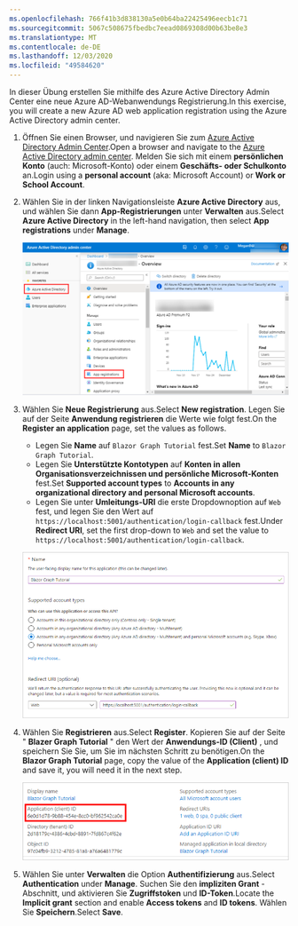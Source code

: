 ```yaml
---
ms.openlocfilehash: 766f41b3d838130a5e0b64ba22425496eecb1c71
ms.sourcegitcommit: 5067c508675fbedbc7eead0869308d00b63be8e3
ms.translationtype: MT
ms.contentlocale: de-DE
ms.lasthandoff: 12/03/2020
ms.locfileid: "49584620"
---
```

<!-- markdownlint-disable MD002 MD041 -->

<span data-ttu-id="f7217-101">In dieser Übung erstellen Sie mithilfe des Azure Active Directory Admin Center eine neue Azure AD-Webanwendungs Registrierung.</span><span class="sxs-lookup"><span data-stu-id="f7217-101">In this exercise, you will create a new Azure AD web application registration using the Azure Active Directory admin center.</span></span>

1. <span data-ttu-id="f7217-102">Öffnen Sie einen Browser, und navigieren Sie zum [Azure Active Directory Admin Center](https://aad.portal.azure.com).</span><span class="sxs-lookup"><span data-stu-id="f7217-102">Open a browser and navigate to the [Azure Active Directory admin center](https://aad.portal.azure.com).</span></span> <span data-ttu-id="f7217-103">Melden Sie sich mit einem **persönlichen Konto** (auch: Microsoft-Konto) oder einem **Geschäfts- oder Schulkonto** an.</span><span class="sxs-lookup"><span data-stu-id="f7217-103">Login using a **personal account** (aka: Microsoft Account) or **Work or School Account**.</span></span>

1. <span data-ttu-id="f7217-104">Wählen Sie in der linken Navigationsleiste **Azure Active Directory** aus, und wählen Sie dann **App-Registrierungen** unter **Verwalten** aus.</span><span class="sxs-lookup"><span data-stu-id="f7217-104">Select **Azure Active Directory** in the left-hand navigation, then select **App registrations** under **Manage**.</span></span>

    ![<span data-ttu-id="f7217-105">Screenshot der APP-Registrierungen</span><span class="sxs-lookup"><span data-stu-id="f7217-105">A screenshot of the App registrations</span></span> ](./images/aad-portal-app-registrations.png)

1. <span data-ttu-id="f7217-106">Wählen Sie **Neue Registrierung** aus.</span><span class="sxs-lookup"><span data-stu-id="f7217-106">Select **New registration**.</span></span> <span data-ttu-id="f7217-107">Legen Sie auf der Seite **Anwendung registrieren** die Werte wie folgt fest.</span><span class="sxs-lookup"><span data-stu-id="f7217-107">On the **Register an application** page, set the values as follows.</span></span>

    - <span data-ttu-id="f7217-108">Legen Sie **Name** auf `Blazor Graph Tutorial` fest.</span><span class="sxs-lookup"><span data-stu-id="f7217-108">Set **Name** to `Blazor Graph Tutorial`.</span></span>
    - <span data-ttu-id="f7217-109">Legen Sie **Unterstützte Kontotypen** auf **Konten in allen Organisationsverzeichnissen und persönliche Microsoft-Konten** fest.</span><span class="sxs-lookup"><span data-stu-id="f7217-109">Set **Supported account types** to **Accounts in any organizational directory and personal Microsoft accounts**.</span></span>
    - <span data-ttu-id="f7217-110">Legen Sie unter **Umleitungs-URI** die erste Dropdownoption auf `Web` fest, und legen Sie den Wert auf `https://localhost:5001/authentication/login-callback` fest.</span><span class="sxs-lookup"><span data-stu-id="f7217-110">Under **Redirect URI**, set the first drop-down to `Web` and set the value to `https://localhost:5001/authentication/login-callback`.</span></span>

    ![Screenshot der Seite "Anwendung registrieren"](./images/aad-register-an-app.png)

1. <span data-ttu-id="f7217-112">Wählen Sie **Registrieren** aus.</span><span class="sxs-lookup"><span data-stu-id="f7217-112">Select **Register**.</span></span> <span data-ttu-id="f7217-113">Kopieren Sie auf der Seite " **Blazer Graph Tutorial** " den Wert der **Anwendungs-ID (Client)** , und speichern Sie Sie, um Sie im nächsten Schritt zu benötigen.</span><span class="sxs-lookup"><span data-stu-id="f7217-113">On the **Blazor Graph Tutorial** page, copy the value of the **Application (client) ID** and save it, you will need it in the next step.</span></span>

    ![Screenshot der Anwendungs-ID der neuen App-Registrierung](./images/aad-application-id.png)

1. <span data-ttu-id="f7217-115">Wählen Sie unter **Verwalten** die Option **Authentifizierung** aus.</span><span class="sxs-lookup"><span data-stu-id="f7217-115">Select **Authentication** under **Manage**.</span></span> <span data-ttu-id="f7217-116">Suchen Sie den **impliziten Grant** -Abschnitt, und aktivieren Sie **Zugriffstoken** und **ID-Token**.</span><span class="sxs-lookup"><span data-stu-id="f7217-116">Locate the **Implicit grant** section and enable **Access tokens** and **ID tokens**.</span></span> <span data-ttu-id="f7217-117">Wählen Sie **Speichern**.</span><span class="sxs-lookup"><span data-stu-id="f7217-117">Select **Save**.</span></span>
